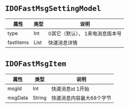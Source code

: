 # `IDOFastMsgSettingModel`

| 属性      | 类型 | 说明                            |
| --------- | ---- | ------------------------------- |
| type      | Int  | 0其它（默认）， 1来电消息版本号 |
| fastItems | List | 快速消息详情                    |



# `IDOFastMsgItem`

| 属性    | 类型   | 说明                     |
| ------- | ------ | ------------------------ |
| msgId   | Int    | 快速消息id 1开始         |
| msgData | String | 快速消息内容最大68个字节 |

